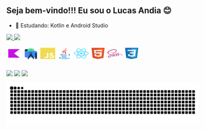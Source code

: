 ## Seja bem-vindo!!! Eu sou o Lucas Andia 😊

- 🌱 Estudando: Kotlin e Android Studio

<div>
  <a href="https://github.com/LucasAndiaAstulla">
    <img height="180em" src="https://github-readme-stats.vercel.app/api?username=LucasAndiaAstulla&show_icons=true&theme=merko&hide=prs,contribs&count_private=true" />
    <img height="180em" src="https://github-readme-stats.vercel.app/api/top-langs/?username=LucasAndiaAstulla&show_icons=true&theme=merko&hide=prs,contribs&count_private=true" />
  </a>
</div>

<div style="display: inline_block"><br>
  <img align="center" alt="Kotlin" height="30" width="40" src="https://raw.githubusercontent.com/devicons/devicon/master/icons/kotlin/kotlin-plain.svg">
  <img align="center" alt="Androidstudio" height="30" width="40" src="https://raw.githubusercontent.com/devicons/devicon/master/icons/androidstudio/androidstudio-original.svg">
  <img align="center" alt="Js" height="30" width="40" src="https://raw.githubusercontent.com/devicons/devicon/master/icons/javascript/javascript-plain.svg">
  <img align="center" alt="Java" height="30" width="40" src="https://raw.githubusercontent.com/devicons/devicon/master/icons/java/java-original.svg">
  <img align="center" alt="React" height="30" width="40" src="https://raw.githubusercontent.com/devicons/devicon/master/icons/react/react-original.svg">
  <img align="center" alt="HTML" height="30" width="40" src="https://raw.githubusercontent.com/devicons/devicon/master/icons/html5/html5-original.svg">
  <img align="center" alt="Sass" height="30" width="40" src="https://raw.githubusercontent.com/devicons/devicon/master/icons/sass/sass-original.svg">
  <img align="center" alt="CSS" height="30" width="40" src="https://raw.githubusercontent.com/devicons/devicon/master/icons/css3/css3-original.svg">
</div>

##

<div> 
  
  <a href="https://instagram.com/_astullalucas" target="_blank"><img src="https://img.shields.io/badge/-Instagram-%23E4405F?style=for-the-badge&logo=instagram&logoColor=white" target="_blank"></a>
  <a href = "mailto:lucas.andia.a@gmail.com"><img src="https://img.shields.io/badge/-Gmail-%23333?style=for-the-badge&logo=gmail&logoColor=white" target="_blank"></a>
  <a href="https://www.linkedin.com/in/lucasandiaastulla" target="_blank"><img src="https://img.shields.io/badge/-LinkedIn-%230077B5?style=for-the-badge&logo=linkedin&logoColor=white" target="_blank"></a> 
  
</div>

<picture align="center">
  <source media="(prefers-color-scheme: dark)" srcset="https://raw.githubusercontent.com/lucasandiaastulla/lucasandiaastulla/output/github-contribution-grid-snake-dark.svg">
  <source media="(prefers-color-scheme: light)" srcset="https://raw.githubusercontent.com/lucasandiaastulla/lucasandiaastulla/output/github-contribution-grid-snake-dark.svg">
  <img align="center" alt="github contribution grid snake animation" src="https://raw.githubusercontent.com/lucasandiaastulla/lucasandiaastulla/output/github-contribution-grid-snake.svg">
</picture>
